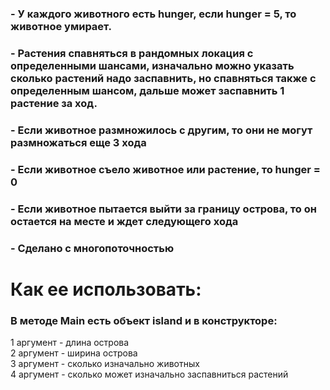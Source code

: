 <h3>- У каждого животного есть hunger, если hunger = 5, то животное умирает.</h3>
<h3>- Растения спавняться в рандомных локация с определенными шансами, изначально можно указать сколько растений надо заспавнить, но спавняться также с определенным шансом, дальше может заспавнить 1 растение за ход. </h3>
<h3>- Если животное размножилось с другим, то они не могут размножаться еще 3 хода</h3>
<h3>- Если животное съело животное или растение, то hunger = 0 </h3>
<h3>- Если животное пытается выйти за границу острова, то он остается на месте и ждет следующего хода</h3>
<h3>- Сделано c многопоточностью</h3>
  
<h1>Как ее использовать: </h1>
<h3>В методе Main есть объект island и в конструкторе:</h3>
 1 аргумент - длина острова
<br>
 2 аргумент - ширина острова
<br>
 3 аргумент - сколько изначально животных
<br>
 4 аргумент - сколько может изначально заспавниться растений

